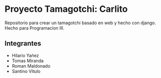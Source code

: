 # Proyecto Tamagotchi: Carlito
Repositorio para crear un tamagotchi basado en web y hecho con django. Hecho para Programacion III.

## Integrantes
- Hilario Yañez
- Tomas Miranda
- Roman Maldonado
- Santino Vitulo
